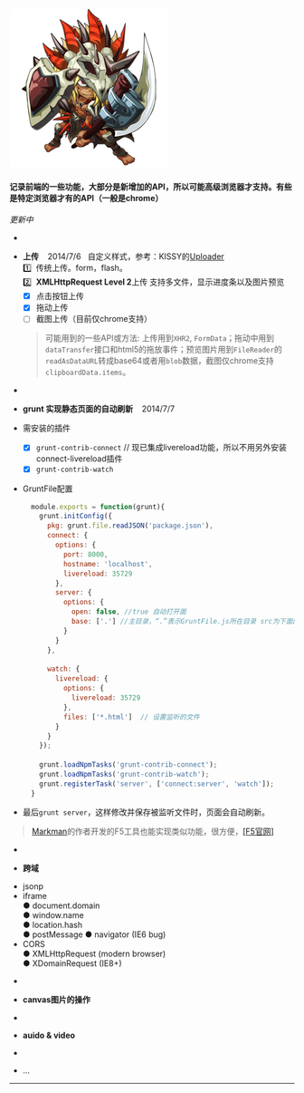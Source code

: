 ![bank](https://raw.githubusercontent.com/iMusic/link/master/assets/bank.png)
#### 记录前端的一些功能，大部分是新增加的API，所以可能高级浏览器才支持。有些是特定浏览器才有的API（一般是chrome）

_更新中_

-
* __上传__  &nbsp;&nbsp;  2014/7/6
   &nbsp;&nbsp;自定义样式，参考：KISSY的[Uploader](http://gallery.kissyui.com/uploader/1.5/guide/index.html)  
    :one: &nbsp;传统上传。form，flash。  
    :two: &nbsp;**XMLHttpRequest Level 2**上传  支持多文件，显示进度条以及图片预览
   - [x] 点击按钮上传
   - [x] 拖动上传
   - [ ] 截图上传（目前仅chrome支持）  

    >  可能用到的一些API或方法: 上传用到`XHR2`, `FormData`；拖动中用到`dataTransfer`接口和html5的拖放事件；预览图片用到`FileReader`的`readAsDataURL`转成base64或者用`blob`数据，截图仅chrome支持`clipboardData.items`。 

-
* __grunt 实现静态页面的自动刷新__ &nbsp;&nbsp;  2014/7/7
* 需安装的插件
   - [x] `grunt-contrib-connect`    // 现已集成livereload功能，所以不用另外安装connect-livereload插件
   - [x] `grunt-contrib-watch`
* GruntFile配置   

  ```javascript
    module.exports = function(grunt){
      grunt.initConfig({
        pkg: grunt.file.readJSON('package.json'),
        connect: {
          options: {
            port: 8000,
            hostname: 'localhost',
            livereload: 35729
          },
          server: {
            options: {
              open: false, //true 自动打开面
              base: ['.'] //主目录，“.”表示GruntFile.js所在目录 src为下面的src目录
            }
          }
        },

        watch: {
          livereload: {
            options: {
              livereload: 35729
            },
            files: ['*.html']  // 设置监听的文件
          }
        }
      });

      grunt.loadNpmTasks('grunt-contrib-connect');
      grunt.loadNpmTasks('grunt-contrib-watch');
      grunt.registerTask('server', ['connect:server', 'watch']);
    }
  ```
* 最后`grunt server`，这样修改并保存被监听文件时，页面会自动刷新。 

 >  [Markman](http://www.getmarkman.com/)的作者开发的F5工具也能实现类似功能，很方便，[[F5官网]](http://www.getf5.com/)

-
* __跨域__
 + jsonp
 + iframe  
   ● document.domain  
   ● window.name  
   ● location.hash  
   ● postMessage
   ● navigator (IE6 bug)
 + CORS  
   ● XMLHttpRequest (modern browser)  
   ● XDomainRequest (IE8+)

-
* __canvas图片的操作__

-
* __auido & video__

-
* ...

---
